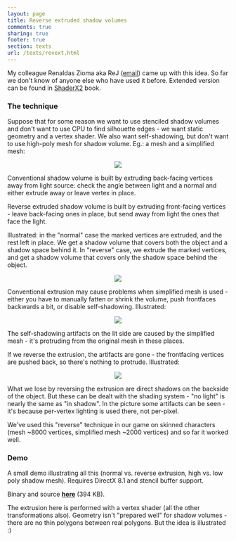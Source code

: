 ```yaml
---
layout: page
title: Reverse extruded shadow volumes
comments: true
sharing: true
footer: true
section: texts
url: /texts/revext.html
---
```


<p>
My colleague Renaldas Zioma aka ReJ (<a href="mailto:rej_at_scene_dot_lt">email</a>) came
up with this idea. So far we don't know of anyone else who have used it before.
Extended version can be found in <A href="http://www.shaderx2.com">ShaderX2</A> book.
</p>

<H3>The technique</H3>
<p>
Suppose that for some reason we want to use stenciled shadow volumes and don't want
to use CPU to find silhouette edges - we want static geometry and a vertex shader.
We also want self-shadowing, but don't want to use high-poly mesh for shadow volume.
Eg.: a mesh and a simplified mesh:
</p>
<center><IMG src="img/revext-models.png"></center>

<p>
Conventional shadow volume is built by extruding back-facing vertices away from
light source: check the angle between light and a normal and either extrude away
or leave vertex in place.
</p>
<p>
Reverse extruded shadow volume is built by extruding front-facing vertices - leave
back-facing ones in place, but send away from light the ones that face the light.
</p>
<p>
Illustrated: in the "normal" case the marked vertices are extruded, and the rest left
in place. We get a shadow volume that covers both the object and a shadow space behind
it. In "reverse" case, we extrude the marked vertices, and get a shadow volume that
covers only the shadow space behind the object.
</p>
<center><IMG src="img/revext-extrusions.png"></center>

<p>
Conventional extrusion may cause problems when simplified mesh is used - either you have
to manually fatten or shrink the volume, push frontfaces backwards a bit, or disable
self-shadowing. Illustrated:
</p>
<center><IMG src="img/revext-normLow.png"></center>
<p>
The self-shadowing artifacts on the lit side are caused by the simplified mesh - it's
protruding from the original mesh in these places.
</p>

<p>
If we reverse the extrusion, the artifacts are gone - the frontfacing vertices are
pushed back, so there's nothing to protrude. Illustrated:
</p>
<center><IMG src="img/revext-revLow.png"></center>
<p>
What we lose by reversing the extrusion are direct shadows on the backside of the
object. But these can be dealt with the shading system - "no light" is nearly the same
as "in shadow". In the picture some artifacts can be seen - it's because per-vertex
lighting is used there, not per-pixel.
</p>

<p>
We've used this "reverse" technique in our game on skinned characters
(mesh ~8000 vertices, simplified mesh ~2000 vertices) and so far it
worked well.
</p>

<H3>Demo</H3>

<p>
A small demo illustrating all this (normal vs. reverse extrusion, high vs. low poly
shadow mesh). Requires DirectX 8.1 and stencil buffer support.
</p>
<p>
Binary and source <A href="files/RevExtShadows.zip"><strong>here</strong></A> (394 KB).
</p>
<p>
The extrusion here is performed with a vertex shader (all the other transformations
also). Geometry isn't "prepared well" for shadow volumes - there are no thin
polygons between real polygons. But the idea is illustrated :)
</p>
